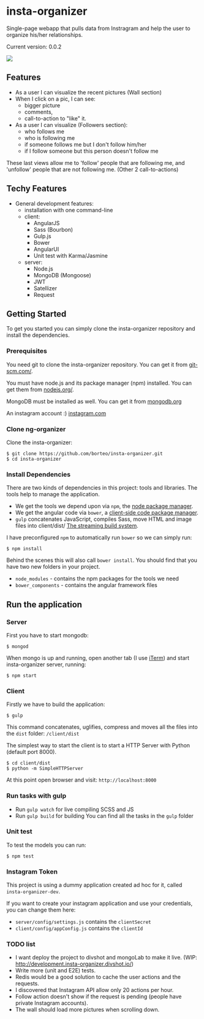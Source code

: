 # insta-organizer
Single-page webapp that pulls data from Instragram and help the user to organize his/her relationships.

Current version: 0.0.2

![](https://dl.dropboxusercontent.com/u/1089758/insta-organizer.png)

## Features
- As a user I can visualize the recent pictures (Wall section)
- When I click on a pic, I can see:
  - bigger picture
  - comments, 
  - call-to-action to "like" it.
- As a user I can visualize (Followers section):
  - who follows me 
  - who is following me 
  - if someone follows me but I don't follow him/her
  - if I follow someone but this person doesn't follow me

These last views allow me to 'follow' people that are following me, and 'unfollow' people that are not following me.
(Other 2 call-to-actions)

## Techy Features

- General development features:
  - installation with one command-line
  - client:
    - AngularJS
    - Sass (Bourbon)
    - Gulp.js 
    - Bower
    - AngularUI
    - Unit test with Karma/Jasmine
  - server:
    - Node.js
    - MongoDB (Mongoose)
    - JWT
    - Satellizer
    - Request

## Getting Started

To get you started you can simply clone the insta-organizer repository and install the dependencies.

### Prerequisites

You need git to clone the insta-organizer repository. You can get it from
[git-scm.com/](http://git-scm.com/).

You must have node.js and its package manager (npm) installed. You can get them from [nodejs.org/](http://nodejs.org/).

MongoDB must be installed as well. You can get it from [mongodb.org](http://www.mongodb.org/downloads)

An instagram account :) [instagram.com](http://instagram.com/)

### Clone ng-organizer

Clone the insta-organizer:

```
$ git clone https://github.com/borteo/insta-organizer.git
$ cd insta-organizer
```

### Install Dependencies

There are two kinds of dependencies in this project: tools and libraries. The tools help to manage the application.

* We get the tools we depend upon via `npm`, the [node package manager](https://www.npmjs.org/).
* We get the angular code via `bower`, a [client-side code package manager](http://bower.io/).
* `gulp` concatenates JavaScript, compiles Sass, move HTML and image files into client/dist/ [The streaming build system](http://gulpjs.com/).


I have preconfigured `npm` to automatically run `bower` so we can simply run:

```
$ npm install
```

Behind the scenes this will also call `bower install`. You should find that you have two new folders in your project.

* `node_modules` - contains the npm packages for the tools we need
* `bower_components` - contains the angular framework files


## Run the application

### Server

First you have to start mongodb: 

```
$ mongod
```

When mongo is up and running, open another tab (I use [iTerm](http://iterm2.com/)) and start insta-organizer server, running:

```
$ npm start
```

### Client

Firstly we have to build the application:

```
$ gulp
```

This command concatenates, uglifies, compress and moves all the files into the `dist` folder: `/client/dist`

The simplest way to start the client is to start a HTTP Server with Python (default port 8000). 

```
$ cd client/dist
$ python -m SimpleHTTPServer
```

At this point open browser and visit: `http://localhost:8000`


### Run tasks with gulp
- Run `gulp watch` for live compiling SCSS and JS
- Run `gulp build` for building
You can find all the tasks in the `gulp` folder

### Unit test
To test the models you can run:

```
$ npm test
```


### Instagram Token 
This project is using a dummy application created ad hoc for it, called `insta-organizer-dev`.

If you want to create your instagram application and use your credentials, you can change them here:

- `server/config/settings.js` contains the `clientSecret`
- `client/config/appConfig.js` contains the `clientId`


### TODO list
- I want deploy the project to divshot and mongoLab to make it live. (WIP: http://development.insta-organizer.divshot.io/)
- Write more (unit and E2E) tests.
- Redis would be a good solution to cache the user actions and the requests.
- I discovered that Instagram API allow only 20 actions per hour.
- Follow action doesn't show if the request is pending (people have private Instagram accounts). 
- The wall should load more pictures when scrolling down.
